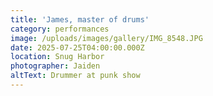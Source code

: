 ```yaml
---
title: 'James, master of drums'
category: performances
image: /uploads/images/gallery/IMG_8548.JPG
date: 2025-07-25T04:00:00.000Z
location: Snug Harbor
photographer: Jaiden
altText: Drummer at punk show
---
```


